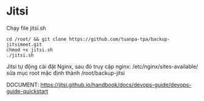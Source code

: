 # Jitsi

Chạy file jitsi.sh

    cd /root/ && git clone https://github.com/tuanpa-tpa/backup-jitsimeet.git
    chmod +x jitsi.sh
    ./jitsi.sh

Jitsi tự động cài đặt Nginx, sau đó truy cập nginx: /etc/nginx/sites-available/ <domain> 
sửa mục root mặc định thành /root/backup-jitsi

DOCUMENT: https://jitsi.github.io/handbook/docs/devops-guide/devops-guide-quickstart
